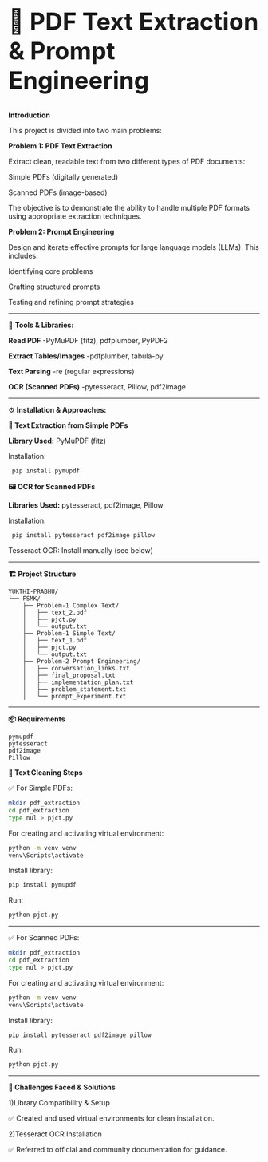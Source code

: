 <h1 style="font-size: 48px;">📄 PDF Text Extraction & Prompt Engineering</h1>

 **Introduction**  
 
This project is divided into two main problems:

**Problem 1: PDF Text Extraction**  

Extract clean, readable text from two different types of PDF documents:  

Simple PDFs (digitally generated)

Scanned PDFs (image-based)

The objective is to demonstrate the ability to handle multiple PDF formats using appropriate extraction techniques.

**Problem 2: Prompt Engineering**

Design and iterate effective prompts for large language models (LLMs). This includes:

Identifying core problems

Crafting structured prompts

Testing and refining prompt strategies

---
🧰 **Tools & Libraries:**

**Read PDF**	              -PyMuPDF (fitz), pdfplumber, PyPDF2

**Extract Tables/Images**	 -pdfplumber, tabula-py

**Text Parsing**	         -re (regular expressions)

**OCR (Scanned PDFs)**	    -pytesseract, Pillow, pdf2image

---

⚙️ **Installation & Approaches:**

**📄 Text Extraction from Simple PDFs**

**Library Used:** PyMuPDF (fitz)

Installation:
```bash
 pip install pymupdf
```


**🖼️ OCR for Scanned PDFs**

**Libraries Used:** pytesseract, pdf2image, Pillow

Installation:
```bash
 pip install pytesseract pdf2image pillow
```


Tesseract OCR: Install manually (see below)

---

**🏗️ Project Structure**
```
YUKTHI-PRABHU/
└── FSMK/
    ├── Problem-1 Complex Text/ 
    │   ├── text_2.pdf
    │   ├── pjct.py
    │   └── output.txt
    ├── Problem-1 Simple Text/
    │   ├── text_1.pdf
    │   ├── pjct.py
    │   └── output.txt
    ├── Problem-2 Prompt Engineering/
    │   ├── conversation_links.txt
    │   ├── final_proposal.txt
    │   ├── implementation_plan.txt
    │   ├── problem_statement.txt
    │   └── prompt_experiment.txt
```
---

**📦 Requirements**
```
pymupdf
pytesseract
pdf2image
Pillow
```


**🧹 Text Cleaning Steps**

✅ For Simple PDFs:
```bash
mkdir pdf_extraction
cd pdf_extraction
type nul > pjct.py
```
For creating and activating virtual environment:
```bash
python -m venv venv
venv\Scripts\activate
```
Install library:
```bash
pip install pymupdf
```
Run:
```bash
python pjct.py
```
---

✅ For Scanned PDFs:
```bash
mkdir pdf_extraction
cd pdf_extraction
type nul > pjct.py
```
For creating and activating virtual environment:
```bash
python -m venv venv
venv\Scripts\activate
```
Install library:
```bash
pip install pytesseract pdf2image pillow
```
Run:
```bash
python pjct.py
```
---
**🧠 Challenges Faced & Solutions**

1)Library Compatibility & Setup

✅ Created and used virtual environments for clean installation.

2)Tesseract OCR Installation

✅ Referred to official and community documentation for guidance.
